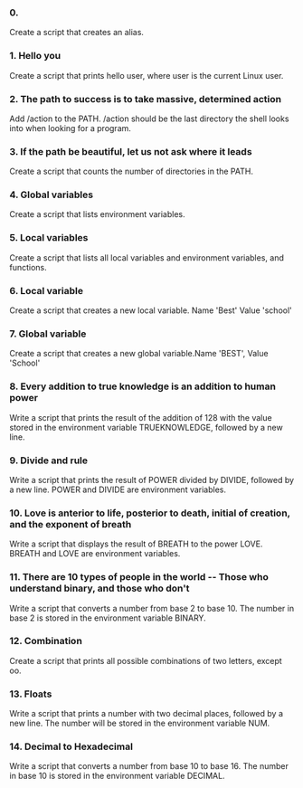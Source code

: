 ### 0. <o>
Create a script that creates an alias.

### 1. Hello you
Create a script that prints hello user, where user is the current Linux user.

### 2. The path to success is to take massive, determined action
Add /action to the PATH. /action should be the last directory the shell looks into when looking for a program.

### 3. If the path be beautiful, let us not ask where it leads
Create a script that counts the number of directories in the PATH.

### 4. Global variables
Create a script that lists environment variables.

### 5. Local variables
Create a script that lists all local variables and environment variables, and functions.

### 6. Local variable
Create a script that creates a new local variable. Name 'Best' Value 'school'

### 7. Global variable
Create a script that creates a new global variable.Name 'BEST', Value 'School'

### 8. Every addition to true knowledge is an addition to human power
Write a script that prints the result of the addition of 128 with the value stored in the environment variable TRUEKNOWLEDGE, followed by a new line.

### 9. Divide and rule
Write a script that prints the result of POWER divided by DIVIDE, followed by a new line. POWER and DIVIDE are environment variables.

### 10. Love is anterior to life, posterior to death, initial of creation, and the exponent of breath
Write a script that displays the result of BREATH to the power LOVE. BREATH and LOVE are environment variables.

### 11. There are 10 types of people in the world -- Those who understand binary, and those who don't
Write a script that converts a number from base 2 to base 10. The number in base 2 is stored in the environment variable BINARY.

### 12. Combination
Create a script that prints all possible combinations of two letters, except oo.

### 13. Floats
Write a script that prints a number with two decimal places, followed by a new line. The number will be stored in the environment variable NUM.

### 14. Decimal to Hexadecimal
Write a script that converts a number from base 10 to base 16. The number in base 10 is stored in the environment variable DECIMAL.
